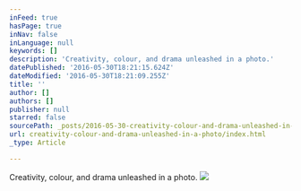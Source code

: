 ```yaml
---
inFeed: true
hasPage: true
inNav: false
inLanguage: null
keywords: []
description: 'Creativity, colour, and drama unleashed in a photo.'
datePublished: '2016-05-30T18:21:15.624Z'
dateModified: '2016-05-30T18:21:09.255Z'
title: ''
author: []
authors: []
publisher: null
starred: false
sourcePath: _posts/2016-05-30-creativity-colour-and-drama-unleashed-in-a-photo.md
url: creativity-colour-and-drama-unleashed-in-a-photo/index.html
_type: Article

---
```

Creativity, colour, and drama unleashed in a photo.
![](https://the-grid-user-content.s3-us-west-2.amazonaws.com/fc3b7c4d-8fa5-4ddf-9a38-3354c703b973.jpg)